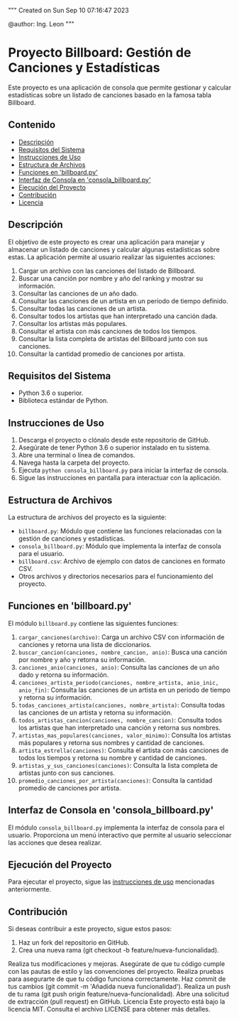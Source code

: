 """
Created on Sun Sep 10 07:16:47 2023

@author: Ing. Leon
"""

# Proyecto Billboard: Gestión de Canciones y Estadísticas

Este proyecto es una aplicación de consola que permite gestionar y calcular estadísticas sobre un listado de canciones basado en la famosa tabla Billboard.

## Contenido

- [Descripción](#descripción)
- [Requisitos del Sistema](#requisitos-del-sistema)
- [Instrucciones de Uso](#instrucciones-de-uso)
- [Estructura de Archivos](#estructura-de-archivos)
- [Funciones en 'billboard.py'](#funciones-en-billboardpy)
- [Interfaz de Consola en 'consola_billboard.py'](#interfaz-de-consola-en-consolabillboardpy)
- [Ejecución del Proyecto](#ejecución-del-proyecto)
- [Contribución](#contribución)
- [Licencia](#licencia)

## Descripción

El objetivo de este proyecto es crear una aplicación para manejar y almacenar un listado de canciones y calcular algunas estadísticas sobre estas. La aplicación permite al usuario realizar las siguientes acciones:

1. Cargar un archivo con las canciones del listado de Billboard.
2. Buscar una canción por nombre y año del ranking y mostrar su información.
3. Consultar las canciones de un año dado.
4. Consultar las canciones de un artista en un período de tiempo definido.
5. Consultar todas las canciones de un artista.
6. Consultar todos los artistas que han interpretado una canción dada.
7. Consultar los artistas más populares.
8. Consultar el artista con más canciones de todos los tiempos.
9. Consultar la lista completa de artistas del Billboard junto con sus canciones.
10. Consultar la cantidad promedio de canciones por artista.

## Requisitos del Sistema

- Python 3.6 o superior.
- Biblioteca estándar de Python.

## Instrucciones de Uso

1. Descarga el proyecto o clónalo desde este repositorio de GitHub.
2. Asegúrate de tener Python 3.6 o superior instalado en tu sistema.
3. Abre una terminal o línea de comandos.
4. Navega hasta la carpeta del proyecto.
5. Ejecuta `python consola_billboard.py` para iniciar la interfaz de consola.
6. Sigue las instrucciones en pantalla para interactuar con la aplicación.

## Estructura de Archivos

La estructura de archivos del proyecto es la siguiente:

- `billboard.py`: Módulo que contiene las funciones relacionadas con la gestión de canciones y estadísticas.
- `consola_billboard.py`: Módulo que implementa la interfaz de consola para el usuario.
- `billboard.csv`: Archivo de ejemplo con datos de canciones en formato CSV.
- Otros archivos y directorios necesarios para el funcionamiento del proyecto.

## Funciones en 'billboard.py'

El módulo `billboard.py` contiene las siguientes funciones:

1. `cargar_canciones(archivo)`: Carga un archivo CSV con información de canciones y retorna una lista de diccionarios.
2. `buscar_cancion(canciones, nombre_cancion, anio)`: Busca una canción por nombre y año y retorna su información.
3. `canciones_anio(canciones, anio)`: Consulta las canciones de un año dado y retorna su información.
4. `canciones_artista_periodo(canciones, nombre_artista, anio_inic, anio_fin)`: Consulta las canciones de un artista en un período de tiempo y retorna su información.
5. `todas_canciones_artista(canciones, nombre_artista)`: Consulta todas las canciones de un artista y retorna su información.
6. `todos_artistas_cancion(canciones, nombre_cancion)`: Consulta todos los artistas que han interpretado una canción y retorna sus nombres.
7. `artistas_mas_populares(canciones, valor_minimo)`: Consulta los artistas más populares y retorna sus nombres y cantidad de canciones.
8. `artista_estrella(canciones)`: Consulta el artista con más canciones de todos los tiempos y retorna su nombre y cantidad de canciones.
9. `artistas_y_sus_canciones(canciones)`: Consulta la lista completa de artistas junto con sus canciones.
10. `promedio_canciones_por_artista(canciones)`: Consulta la cantidad promedio de canciones por artista.

## Interfaz de Consola en 'consola_billboard.py'

El módulo `consola_billboard.py` implementa la interfaz de consola para el usuario. Proporciona un menú interactivo que permite al usuario seleccionar las acciones que desea realizar.

## Ejecución del Proyecto

Para ejecutar el proyecto, sigue las [instrucciones de uso](#instrucciones-de-uso) mencionadas anteriormente.

## Contribución

Si deseas contribuir a este proyecto, sigue estos pasos:

1. Haz un fork del repositorio en GitHub.
2. Crea una nueva rama (git checkout -b feature/nueva-funcionalidad).

Realiza tus modificaciones y mejoras.
Asegúrate de que tu código cumple con las pautas de estilo y las convenciones del proyecto.
Realiza pruebas para asegurarte de que tu código funciona correctamente.
Haz commit de tus cambios (git commit -m 'Añadida nueva funcionalidad').
Realiza un push de tu rama (git push origin feature/nueva-funcionalidad).
Abre una solicitud de extracción (pull request) en GitHub.
Licencia
Este proyecto está bajo la licencia MIT. Consulta el archivo LICENSE para obtener más detalles.


